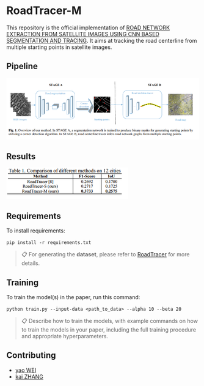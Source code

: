 # RoadTracer-M

This repository is the official implementation of [ROAD NETWORK EXTRACTION FROM SATELLITE IMAGES USING CNN BASED SEGMENTATION AND TRACING](https://ieeexplore.ieee.org/abstract/document/8898565).  It aims at tracking the road centerline from multiple starting points in satellite images.

## Pipeline 

![image-20200728150157771](README.assets/image-20200728150157771.png)

## Results

![image-20200728150255134](README.assets/image-20200728150255134.png)


## Requirements

To install requirements:

```setup
pip install -r requirements.txt
```

>📋 For generating the **dataset**, please refer to [RoadTracer](https://github.com/mitroadmaps/roadtracer) for more details.

## Training

To train the model(s) in the paper, run this command:

```train
python train.py --input-data <path_to_data> --alpha 10 --beta 20
```

>📋  Describe how to train the models, with example commands on how to train the models in your paper, including the full training procedure and appropriate hyperparameters.


## Contributing

- [yao WEI]()
- [kai ZHANG]()